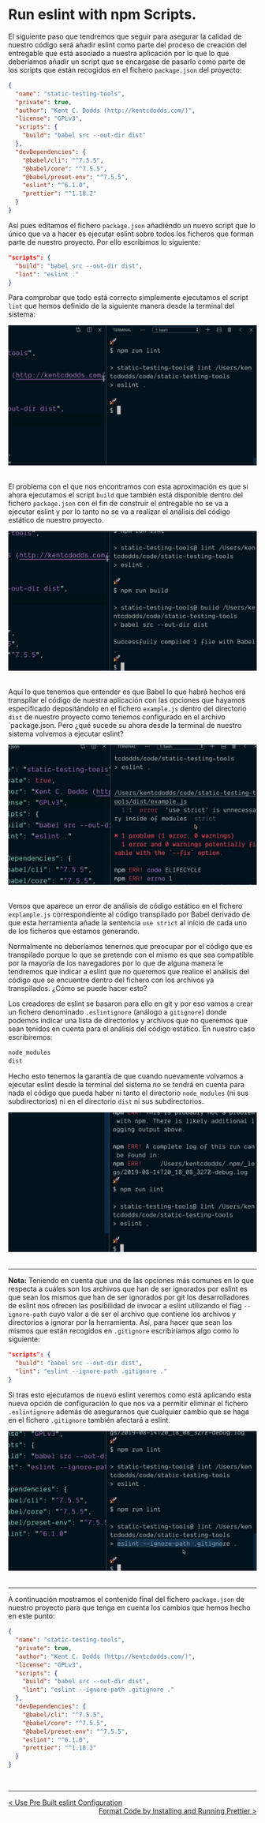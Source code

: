 # Run eslint with npm Scripts.

El siguiente paso que tendremos que seguir para asegurar la calidad de nuestro código será añadir eslint como parte del proceso de creación del entregable que está asociado a nuestra aplicación por lo que lo que deberíamos añadir un script que se encargase de pasarlo como parte de los scripts que están recogidos en el fichero `package.json` del proyecto:

```json
{
  "name": "static-testing-tools",
  "private": true,
  "author": "Kent C. Dodds (http://kentcdodds.com/)",
  "license": "GPLv3",
  "scripts": {
    "build": "babel src --out-dir dist"
  },
  "devDependencies": {
    "@babel/cli": "^7.5.5",
    "@babel/core": "^7.5.5",
    "@babel/preset-env": "^7.5.5",
    "eslint": "^6.1.0",
    "prettier": "^1.18.2"
  }
}
```

Así pues editamos el fichero `package.json` añadiéndo un nuevo script que lo único que va a hacer es ejecutar eslint sobre todos los ficheros que forman parte de nuestro proyecto. Por ello escribimos lo siguiente:

```json
"scripts": {
  "build": "babel src --out-dir dist",
  "lint": "eslint ."
}
```

Para comprobar que todo está correcto simplemente ejecutamos el script `lint` que hemos definido de la siguiente manera desde la terminal del sistema:

<div style='text-align: center'>
  <img src='../images/ch02/02_16.png' />
</div>
<br />

El problema con el que nos encontramos con esta aproximación es que si ahora ejecutamos el script `build` que también está disponible dentro del fichero `package.json` con el fin de construir el entregable no se va a ejecutar eslint y por lo tanto no se va a realizar el análisis del código estático de nuestro proyecto.

<div style='text-align: center'>
  <img src='../images/ch02/02_17.png' />
</div>
<br />

Aquí lo que tenemos que entender es que Babel lo que habrá hechos erá transpilar el código de nuestra aplicación con las opciones que hayamos especificado depositándolo en el fichero `example.js` dentro del directorio `dist` de nuestro proyecto como tenemos configurado en el archivo `package.json. Pero ¿qué sucede su ahora desde la terminal de nuestro sistema volvemos a ejecutar eslint?

<div style='text-align: center'>
  <img src='../images/ch02/02_18.png' />
</div>
<br />

Vemos que aparece un error de análisis de código estático en el fichero `explample.js` correspondiente al código transpilado por Babel derivado de que esta herramienta añade la sentencia `use strict` al inicio de cada uno de los ficheros que estamos generando.

Normalmente no deberíamos tenernos que preocupar por el código que es transpilado porque lo que se pretende con el mismo es que sea compatible por la mayoría de los navegadores por lo que de alguna manera le tendremos que indicar a eslint que no queremos que realice el análisis del código que se encuentre dentro del fichero con los archivos ya transpilados. ¿Cómo se puede hacer esto?

Los creadores de eslint se basaron para ello en git y por eso vamos a crear un fichero denominado `.eslintignore` (análogo a `gitignore`) donde podemos indicar una lista de directorios y archivos que no queremos que sean tenidos en cuenta para el análisis del código estático. En nuestro caso escribiremos:

```js
node_modules
dist
```

Hecho esto tenemos la garantía de que cuando nuevamente volvamos a ejecutar eslint desde la terminal del sistema no se tendrá en cuenta para nada el código que pueda haber ni tanto el directorio `node_modules` (ni sus subdirectorios) ni en el directorio `dist` ni sus subdirectorios.

<div style='text-align: center'>
  <img src='../images/ch02/02_19.png' />
</div>
<br />

---
**Nota:** Teniendo en cuenta que una de las opciones más comunes en lo que respecta a cuáles son los archivos que han de ser ignorados por eslint es que sean los mismos que han de ser ignorados por git los desarrolladores de eslint nos ofrecen las posibilidad de invocar a eslint utilizando el flag `--ignore-path` cuyo valor a de ser el archivo que contiene los archivos y directorios a ignorar por la herramienta. Así, para hacer que sean los mismos que están recogidos en `.gitignore` escribiríamos algo como lo siguiente:

```json
"scripts": {
  "build": "babel src --out-dir dist",
  "lint": "eslint --ignore-path .gitignore ."
}
```

Si tras esto ejecutamos de nuevo eslint veremos como está aplicando esta nueva opción de configuración lo que nos va a permitir eliminar el fichero `.eslintignore` además de asegurarnos que cualquier cambio que se haga en el fichero `.gitignore` también afectará a eslint.

<div style='text-align: center'>
  <img src='../images/ch02/02_20.png' />
</div>
<br />

---

A continuación mostramos el contenido final del fichero `package.json` de nuestro proyecto para que tenga en cuenta los cambios que hemos hecho en este punto:

```json
{
  "name": "static-testing-tools",
  "private": true,
  "author": "Kent C. Dodds (http://kentcdodds.com/)",
  "license": "GPLv3",
  "scripts": {
    "build": "babel src --out-dir dist",
    "lint": "eslint --ignore-path .gitignore ."
  },
  "devDependencies": {
    "@babel/cli": "^7.5.5",
    "@babel/core": "^7.5.5",
    "@babel/preset-env": "^7.5.5",
    "eslint": "^6.1.0",
    "prettier": "^1.18.2"
  }
}
```
<br />

----
<div>
  <div style="float: left">
    <a href="./02_02.md">
      < Use Pre Built eslint Configuration
    </a>
  </div>
  <div style="float: right">
    <a href="./02_04.md">
      Format Code by Installing and Running Prettier >
    </a>
  </div>
</div>
